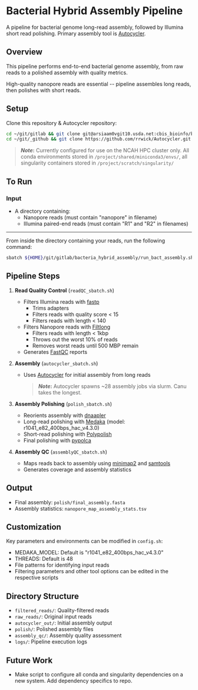 # Bacterial Hybrid Assembly Pipeline

A pipeline for bacterial genome long-read assembly, followed by Illumina short read polishing. Primary assembly tool is [Autocycler](https://github.com/rrwick/Autocycler).

## Overview

This pipeline performs end-to-end bacterial genome assembly, from raw reads to a polished assembly with quality metrics.

High-quality nanopore reads are essential -- pipeline assembles long reads, then polishes with short reads.

## Setup

Clone this repository & Autocycler repository:

```bash
cd ~/git/gitlab && git clone git@arsiaam0vgit10.usda.net:cbis_bioinfo/bacteria_hybrid_assembly.git &&
cd ~/git/_github && git clone https://github.com/rrwick/Autocycler.git
```

> **_Note_:** Currently configured for use on the NCAH HPC cluster only. All conda environments stored in `/project/shared/miniconda3/envs/`, all singularity containers stored in `/project/scratch/singularity/`

## To Run

### Input

-   A directory containing:
    -   Nanopore reads (must contain "nanopore" in filename)
    -   Illumina paired-end reads (must contain "R1" and "R2" in filenames)

---

From inside the directory containing your reads, run the following command:

```bash
sbatch ${HOME}/git/gitlab/bacteria_hybrid_assembly/run_bact_assembly.sh
```

## Pipeline Steps

1. **Read Quality Control** (`readQC_sbatch.sh`)

    - Filters Illumina reads with [fastp](https://github.com/OpenGene/fastp)
        - Trims adapters
        - Filters reads with quality score < 15
        - Filters reads with length < 140
    - Filters Nanopore reads with [Filtlong](https://github.com/rrwick/Filtlong)
        - Filters reads with length < 1kbp
        - Throws out the worst 10% of reads
        - Removes worst reads until 500 MBP remain
    - Generates [FastQC](https://github.com/s-andrews/FastQC) reports

2. **Assembly** (`autocycler_sbatch.sh`)

    - Uses [Autocycler](https://github.com/rrwick/Autocycler) for initial assembly from long reads

        > **_Note_:** Autocycler spawns ~28 assembly jobs via slurm. Canu takes the longest.

3. **Assembly Polishing** (`polish_sbatch.sh`)

    - Reorients assembly with [dnaapler](https://github.com/gbouras13/dnaapler)
    - Long-read polishing with [Medaka](https://github.com/nanoporetech/medaka) (model: r1041_e82_400bps_hac_v4.3.0)
    - Short-read polishing with [Polypolish](https://github.com/rrwick/Polypolish)
    - Final polishing with [pypolca](https://github.com/gbouras13/pypolca)

4. **Assembly QC** (`assemblyQC_sbatch.sh`)
    - Maps reads back to assembly using [minimap2](https://github.com/lh3/minimap2) and [samtools](https://github.com/samtools)
    - Generates coverage and assembly statistics

## Output

-   Final assembly: `polish/final_assembly.fasta`
-   Assembly statistics: `nanopore_map_assembly_stats.tsv`

## Customization

Key parameters and environments can be modified in `config.sh`:

-   MEDAKA_MODEL: Default is "r1041_e82_400bps_hac_v4.3.0"
-   THREADS: Default is 48
-   File patterns for identifying input reads
-   Filtering parameters and other tool options can be edited in the respective scripts

## Directory Structure

-   `filtered_reads/`: Quality-filtered reads
-   `raw_reads/`: Original input reads
-   `autocycler_out/`: Initial assembly output
-   `polish/`: Polished assembly files
-   `assembly_qc/`: Assembly quality assessment
-   `logs/`: Pipeline execution logs

## Future Work

-   Make script to configure all conda and singularity dependencies on a new system. Add dependency specifics to repo.

